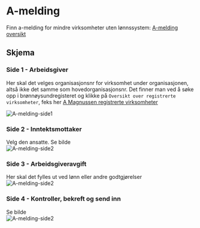 # A-melding
Finn a-melding for mindre virksomheter uten lønnssystem: [A-melding oversikt](https://www.altinn.no/skjemaoversikt/a-ordningen/a-melding2/)

## Skjema
### Side 1 - Arbeidsgiver
Her skal det velges organisasjonsnr for virksomhet under organisasjonen, altså ikke det samme som hovedorganisasjonsnr. Det finner man ved å søke opp i brønnøysundregisteret og klikke på `Oversikt over registrerte virksomheter`, feks her [A Magnussen registrerte virksomheter](https://w2.brreg.no/enhet/sok/underenh.jsp?orgnr=822740162)  

![A-melding-side1](https://storage.googleapis.com/atle-static/bedrift/a-melding-side-1.jpg)

### Side 2 - Inntektsmottaker
Velg den ansatte. Se bilde  
![A-melding-side2](https://storage.googleapis.com/atle-static/bedrift/a-melding-side-2.jpg)

### Side 3 - Arbeidsgiveravgift
Her skal det fylles ut ved lønn eller andre godtgjørelser  
![A-melding-side2](https://storage.googleapis.com/atle-static/bedrift/a-melding-side-3.jpg)

### Side 4 - Kontroller, bekreft og send inn
Se bilde  
![A-melding-side2](https://storage.googleapis.com/atle-static/bedrift/a-melding-side-4.jpg)